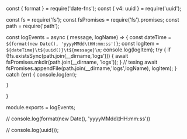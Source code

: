 const { format } = require('date-fns');
const { v4: uuid } = require('uuid'); 

const fs = require('fs');
const fsPromises = require('fs').promises;
const path = require('path');

const logEvents = async ( message, logName) => {
    const dateTime = `${format(new Date(), 'yyyyMMdd\tHH:mm:ss')}`;
    const logItem = `${dateTime}\t${uuid()}\t${message}\n`;
    console.log(logItem);
    try {
        if (!fs.existsSync(path.join(__dirname,'logs'))) {
             await fsPromises.mkdir(path.join(__dirname, 'logs'));
        }
        // tesing 
        await fsPromises.appendFile(path.join(__dirname,'logs',logName), logItem);
    } catch (err) {
        console.log(err);
        
    }   
}

module.exports = logEvents;


// console.log(format(new Date(), 'yyyyMMdd\tHH:mm:ss'))

// console.log(uuid());